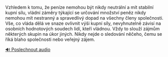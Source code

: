
Vzhledem k tomu, že peníze nemohou být nikdy neutrální a mít stabilní kupní sílu, vládní záměry týkající se určování množství peněz nikdy nemohou mít nestranný a spravedlivý dopad na všechny členy společnosti. Vše, co vláda dělá ve snaze ovlivnit výši kupní síly, nevyhnutelně závisí na osobních hodnotových soudech lidí, kteří vládnou. Vždy to slouží zájmům některých skupin na úkor jiných. Nikdy nejde o sledování něčeho, čemu se říká blaho společnosti nebo veřejný zájem.

[🔊 Poslechnout audio](/data/7-paragraphs/audio/chapter_79/para_005-Vzhledem-k-tomu-e-penze-nemohou-bt-nikdy-neutr.mp3)
